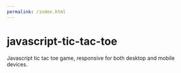 ```yaml
---
permalink: /index.html
---
```


# javascript-tic-tac-toe

Javascript tic tac toe game, responsive for both desktop and mobile devices.

